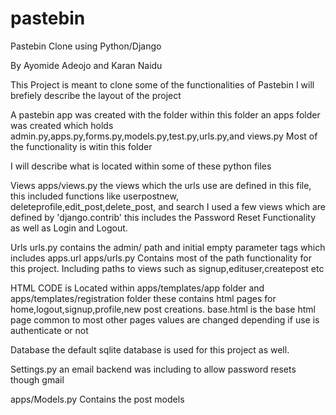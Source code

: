 # pastebin
Pastebin Clone using Python/Django

By Ayomide Adeojo and Karan Naidu

This Project is meant to clone some of the functionalities of Pastebin 
I will brefiely describe the layout of the project

A pastebin app was created with the folder
within this folder an apps folder was created which holds
admin.py,apps.py,forms.py,models.py,test.py,urls.py,and views.py
Most of the functionality is witin this folder

I will describe what is located within some of these python files

Views
apps/views.py 
the views which the urls use are defined in this file, this included functions like userpostnew, deleteprofile,edit_post,delete_post, and search
I used a few views which are defined by 'django.contrib' this includes the Password Reset Functionality as well as Login and Logout.

Urls
urls.py
contains the admin/ path and initial empty parameter tags which includes apps.url 
apps/urls.py
Contains most of the path functionality for this project. Including paths to views such as signup,edituser,createpost etc

HTML CODE is Located within
apps/templates/app folder and apps/templates/registration folder
these contains html pages for home,logout,signup,profile,new post creations. base.html is the base html page common to most other pages
values are changed depending if use is authenticate or not

Database
the default sqlite database is used for this project as well.

Settings.py
an email backend was including to allow password resets though gmail

apps/Models.py
Contains the post models
